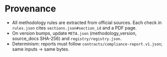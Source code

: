 # Provenance

- All methodology rules are extracted from official sources. Each check in `rules.json` cites `sections.json#section_id` and a PDF page.
- On version bumps, update `META.json` (methodology_version, source_docs SHA-256) and `registry/registry.json`.
- Determinism: reports must follow `contracts/compliance-report.v1.json`; same inputs → same bytes.
